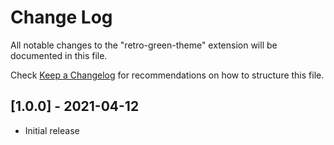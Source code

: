 # Change Log

All notable changes to the "retro-green-theme" extension will be documented in this file.

Check [Keep a Changelog](http://keepachangelog.com/) for recommendations on how to structure this file.

## [1.0.0] - 2021-04-12

- Initial release
